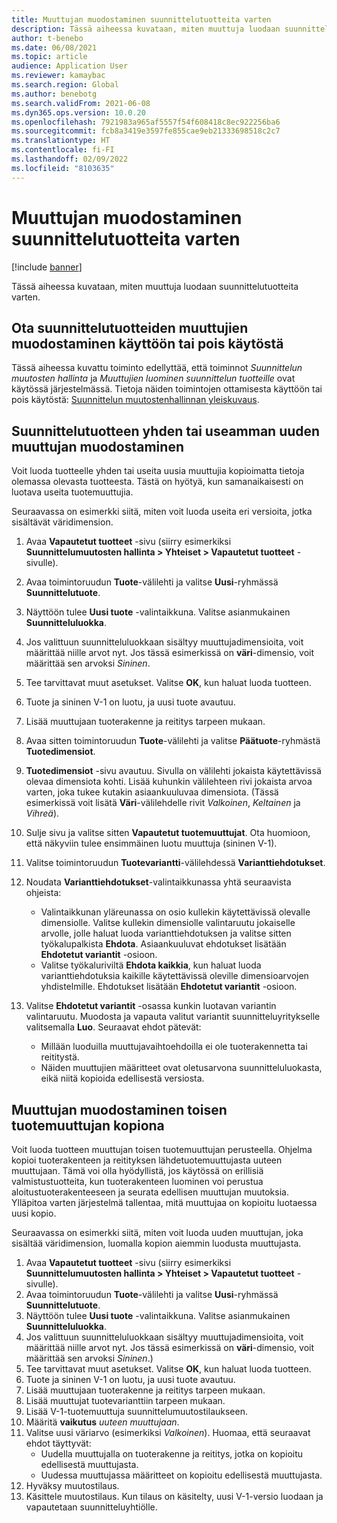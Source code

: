 ```yaml
---
title: Muuttujan muodostaminen suunnittelutuotteita varten
description: Tässä aiheessa kuvataan, miten muuttuja luodaan suunnittelutuotteita varten
author: t-benebo
ms.date: 06/08/2021
ms.topic: article
audience: Application User
ms.reviewer: kamaybac
ms.search.region: Global
ms.author: benebotg
ms.search.validFrom: 2021-06-08
ms.dyn365.ops.version: 10.0.20
ms.openlocfilehash: 7921983a965af5557f54f608418c8ec922256ba6
ms.sourcegitcommit: fcb8a3419e3597fe855cae9eb21333698518c2c7
ms.translationtype: HT
ms.contentlocale: fi-FI
ms.lasthandoff: 02/09/2022
ms.locfileid: "8103635"
---
```

# <a name="generate-variants-for-engineering-products"></a>Muuttujan muodostaminen suunnittelutuotteita varten

[!include [banner](../includes/banner.md)]

Tässä aiheessa kuvataan, miten muuttuja luodaan suunnittelutuotteita varten.

## <a name="turn-variant-generation-for-engineering-products-on-or-off"></a>Ota suunnittelutuotteiden muuttujien muodostaminen käyttöön tai pois käytöstä

Tässä aiheessa kuvattu toiminto edellyttää, että toiminnot *Suunnittelun muutosten hallinta* ja *Muuttujien luominen suunnittelun tuotteille* ovat käytössä järjestelmässä. Tietoja näiden toimintojen ottamisesta käyttöön tai pois käytöstä: [Suunnittelun muutostenhallinnan yleiskuvaus](product-engineering-overview.md).

## <a name="generate-one-or-more-new-variants-of-an-engineering-product"></a>Suunnittelutuotteen yhden tai useamman uuden muuttujan muodostaminen

Voit luoda tuotteelle yhden tai useita uusia muuttujia kopioimatta tietoja olemassa olevasta tuotteesta. Tästä on hyötyä, kun samanaikaisesti on luotava useita tuotemuuttujia.

Seuraavassa on esimerkki siitä, miten voit luoda useita eri versioita, jotka sisältävät väridimension.

1. Avaa **Vapautetut tuotteet** -sivu (siirry esimerkiksi **Suunnittelumuutosten hallinta \> Yhteiset \> Vapautetut tuotteet** -sivulle).
1. Avaa toimintoruudun **Tuote**-välilehti ja valitse **Uusi**-ryhmässä **Suunnittelutuote**.
1. Näyttöön tulee **Uusi tuote** -valintaikkuna. Valitse asianmukainen **Suunnitteluluokka**.
1. Jos valittuun suunnitteluluokkaan sisältyy muuttujadimensioita, voit määrittää niille arvot nyt. Jos tässä esimerkissä on **väri**-dimensio, voit määrittää sen arvoksi *Sininen*.
1. Tee tarvittavat muut asetukset. Valitse **OK**, kun haluat luoda tuotteen.
1. Tuote ja sininen V-1 on luotu, ja uusi tuote avautuu.
1. Lisää muuttujaan tuoterakenne ja reititys tarpeen mukaan.
1. Avaa sitten toimintoruudun **Tuote**-välilehti ja valitse **Päätuote**-ryhmästä **Tuotedimensiot**.
1. **Tuotedimensiot** -sivu avautuu. Sivulla on välilehti jokaista käytettävissä olevaa dimensiota kohti. Lisää kuhunkin välilehteen rivi jokaista arvoa varten, joka tukee kutakin asiaankuuluvaa dimensiota. (Tässä esimerkissä voit lisätä **Väri**-välilehdelle rivit *Valkoinen*, *Keltainen* ja *Vihreä*).
1. Sulje sivu ja valitse sitten **Vapautetut tuotemuuttujat**. Ota huomioon, että näkyviin tulee ensimmäinen luotu muuttuja (sininen V-1).
1. Valitse toimintoruudun **Tuotevariantti**-välilehdessä **Varianttiehdotukset**.
1. Noudata **Varianttiehdotukset**-valintaikkunassa yhtä seuraavista ohjeista:

    - Valintaikkunan yläreunassa on osio kullekin käytettävissä olevalle dimensiolle. Valitse kullekin dimensiolle valintaruutu jokaiselle arvolle, jolle haluat luoda varianttiehdotuksen ja valitse sitten työkalupalkista **Ehdota**. Asiaankuuluvat ehdotukset lisätään **Ehdotetut variantit** -osioon.
    - Valitse työkaluriviltä **Ehdota kaikkia**, kun haluat luoda varianttiehdotuksia kaikille käytettävissä oleville dimensioarvojen yhdistelmille. Ehdotukset lisätään **Ehdotetut variantit** -osioon.

1. Valitse **Ehdotetut variantit** -osassa kunkin luotavan variantin valintaruutu. Muodosta ja vapauta valitut variantit suunnitteluyritykselle valitsemalla **Luo**. Seuraavat ehdot pätevät:

    - Millään luoduilla muuttujavaihtoehdoilla ei ole tuoterakennetta tai reititystä.
    - Näiden muuttujien määritteet ovat oletusarvona suunnitteluluokasta, eikä niitä kopioida edellisestä versiosta.

## <a name="generate-a-variant-as-a-copy-of-another-product-variant"></a>Muuttujan muodostaminen toisen tuotemuuttujan kopiona

Voit luoda tuotteen muuttujan toisen tuotemuuttujan perusteella. Ohjelma kopioi tuoterakenteen ja reitityksen lähdetuotemuuttujasta uuteen muuttujaan. Tämä voi olla hyödyllistä, jos käytössä on erillisiä valmistustuotteita, kun tuoterakenteen luominen voi perustua aloitustuoterakenteeseen ja seurata edellisen muuttujan muutoksia. Ylläpitoa varten järjestelmä tallentaa, mitä muuttujaa on kopioitu luotaessa uusi kopio.

Seuraavassa on esimerkki siitä, miten voit luoda uuden muuttujan, joka sisältää väridimension, luomalla kopion aiemmin luodusta muuttujasta.

1. Avaa **Vapautetut tuotteet** -sivu (siirry esimerkiksi **Suunnittelumuutosten hallinta \> Yhteiset \> Vapautetut tuotteet** -sivulle).
1. Avaa toimintoruudun **Tuote**-välilehti ja valitse **Uusi**-ryhmässä **Suunnittelutuote**.
1. Näyttöön tulee **Uusi tuote** -valintaikkuna. Valitse asianmukainen **Suunnitteluluokka**.
1. Jos valittuun suunnitteluluokkaan sisältyy muuttujadimensioita, voit määrittää niille arvot nyt. Jos tässä esimerkissä on **väri**-dimensio, voit määrittää sen arvoksi *Sininen*.)
1. Tee tarvittavat muut asetukset. Valitse **OK**, kun haluat luoda tuotteen.
1. Tuote ja sininen V-1 on luotu, ja uusi tuote avautuu.
1. Lisää muuttujaan tuoterakenne ja reititys tarpeen mukaan.
1. Lisää muuttujat tuotevarianttiin tarpeen mukaan.
1. Lisää V-1-tuotemuuttuja suunnittelumuutostilaukseen.
1. Määritä **vaikutus** *uuteen muuttujaan*.
1. Valitse uusi väriarvo (esimerkiksi *Valkoinen*). Huomaa, että seuraavat ehdot täyttyvät: 
    - Uudella muuttujalla on tuoterakenne ja reititys, jotka on kopioitu edellisestä muuttujasta.
    - Uudessa muuttujassa määritteet on kopioitu edellisestä muuttujasta.
1. Hyväksy muutostilaus.
1. Käsittele muutostilaus. Kun tilaus on käsitelty, uusi V-1-versio luodaan ja vapautetaan suunnitteluyhtiölle.
